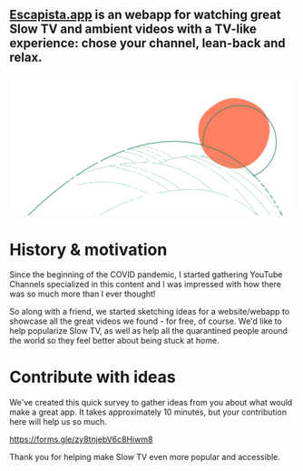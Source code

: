 ## [Escapista.app](http://escapista.app/) is an webapp for watching great Slow TV and ambient videos with a TV-like experience: chose your channel, lean-back and relax.

<!-- ![Project logo](./public/logo192.png) Escapista -->

![Project logo](./src/assets/artextended.svg)

# History & motivation 

Since the beginning of the COVID pandemic, I started gathering YouTube Channels specialized in this content and I was impressed with how there was so much more than I ever thought!

So along with a friend, we started sketching ideas for a website/webapp to showcase all the great videos we found - for free, of course. We'd like to help popularize Slow TV, as well as help all the quarantined people around the world so they feel better about being stuck at home.


# Contribute with ideas

We've created this quick survey to gather ideas from you about what would make a great app. It takes approximately 10 minutes, but your contribution here will help us so much.

https://forms.gle/zy8tnjebV6c8Hiwm8

Thank you for helping make Slow TV even more popular and accessible.